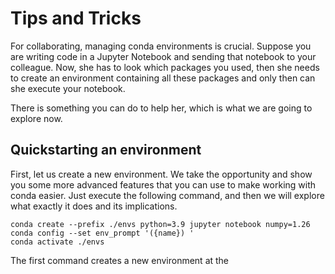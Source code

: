 # Tips and Tricks

For collaborating, managing conda environments is crucial. Suppose you are writing code in a Jupyter Notebook and sending that notebook to your colleague. Now, she has to look which packages you used, then she needs to create an environment containing all these packages and only then can she execute your notebook.

There is something you can do to help her, which is what we are going to explore now.

## Quickstarting an environment

First, let us create a new environment. We take the opportunity and show you some more advanced features that you can use to make working with conda easier. Just execute the following command, and then we will explore what exactly it does and its implications.

```
conda create --prefix ./envs python=3.9 jupyter notebook numpy=1.26
conda config --set env_prompt '({name}) '
conda activate ./envs
```

The first command creates a new environment at the 
